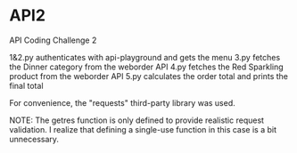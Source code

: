 # API2

API Coding Challenge 2

1&2.py authenticates with api-playground and gets the menu
3.py fetches the Dinner category from the weborder API
4.py fetches the Red Sparkling product from the weborder API
5.py calculates the order total and prints the final total

For convenience, the "requests" third-party library was used.

NOTE: The getres function is only defined to provide realistic request validation.
I realize that defining a single-use function in this case is a bit unnecessary.
